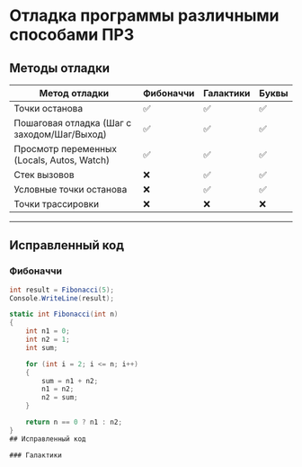 # Отладка программы различными способами ПР3

## Методы отладки

| Метод отладки                                  | Фибоначчи | Галактики | Буквы  |
|-----------------------------------------------|-----------|-----------|--------|
| Точки останова                                | ✅        | ✅        | ✅      |
| Пошаговая отладка (Шаг с заходом/Шаг/Выход)   | ✅        | ✅        | ✅      |
| Просмотр переменных (Locals, Autos, Watch)    | ✅        | ✅        | ✅      |
| Стек вызовов                                  | ❌        | ✅        | ✅      |
| Условные точки останова                       | ❌        | ✅        | ✅      |
| Точки трассировки                             | ❌        | ❌        | ❌      |

---

## Исправленный код

### Фибоначчи
```csharp
int result = Fibonacci(5);
Console.WriteLine(result);

static int Fibonacci(int n)
{
    int n1 = 0;
    int n2 = 1;
    int sum;

    for (int i = 2; i <= n; i++)
    {
        sum = n1 + n2;
        n1 = n2;
        n2 = sum;
    }

    return n == 0 ? n1 : n2;
}
## Исправленный код

### Галактики
